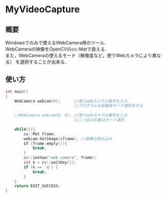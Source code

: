 # MyVideoCapture

## 概要

Windowsでのみで使えるWebCamera用のツール．<br>
WebCameraの映像をOpenCVのcv::Matで扱える．<br>
また，WebCameraの使えるモード（解像度など，使うWebカメラにより異なる）
を選択することが出来る．

## 使い方

```c++:main.cpp
int main()
{
    WebCamera webcam(0);      //使うwebカメラの番号を入力
                              //プログラムを起動後モード選択をする
                         
    //WebCamera webcam(0, 0); //使うwebカメラの番号を入力
                              //二つ目の引数はモード選択                  

    while(1){
        cv::Mat frame;
        webcam.GetImage(&frame); //画像の読み込み
        if (frame.empty()){
            break;
        }
        cv::imshow("web camera", frame);
        int k = cv::waitKey(1);
        if (k == 'q') {
            break;
        }
    }
    return EXIT_SUCCESS;
}
```